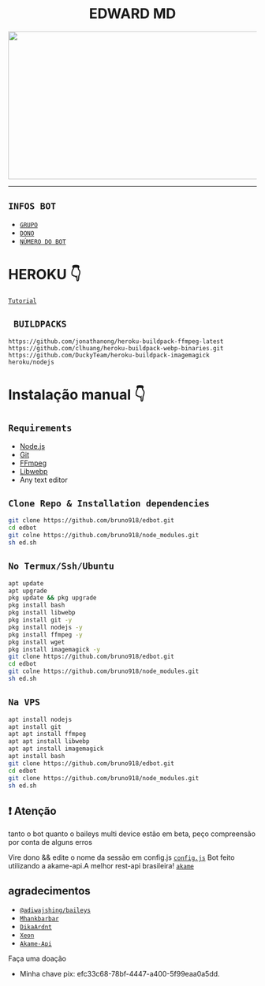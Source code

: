 <h1 align="center">EDWARD MD<br></h1>
<p align="center">
  <img src="https://i.ytimg.com/vi/yTFC7GzdY9U/maxresdefault.jpg" width="540" height="300" />
</p>

<p align="center">

</p>


------



## ```INFOS BOT```

- [`GRUPO`](https://chat.whatsapp.com/HYj9wu5Jrv6CROxyeQbHoS)
- [`DONO`](wa.me/5555933005901)
- [`NÚMERO DO BOT`](wa.me/14502314093)

# HEROKU 👇

[`Tutorial`](https://raw.githubusercontent.com/bruno918/Ed-dependencias/main/Heroku)

## ` BUILDPACKS`

```
https://github.com/jonathanong/heroku-buildpack-ffmpeg-latest
https://github.com/clhuang/heroku-buildpack-webp-binaries.git
https://github.com/DuckyTeam/heroku-buildpack-imagemagick
heroku/nodejs
```

# Instalação manual 👇
## `Requirements`
* [Node.js](https://nodejs.org/en/)
* [Git](https://git-scm.com/downloads)
* [FFmpeg](https://github.com/BtbN/FFmpeg-Builds/releases/download/autobuild-2020-12-08-13-03/ffmpeg-n4.3.1-26-gca55240b8c-win64-gpl-4.3.zip)
* [Libwebp](https://developers.google.com/speed/webp/download)
* Any text editor

## `Clone Repo & Installation dependencies`
```bash
git clone https://github.com/bruno918/edbot.git
cd edbot
git colne https://github.com/bruno918/node_modules.git
sh ed.sh
```
## `No Termux/Ssh/Ubuntu`
```bash
apt update
apt upgrade
pkg update && pkg upgrade
pkg install bash
pkg install libwebp
pkg install git -y
pkg install nodejs -y 
pkg install ffmpeg -y 
pkg install wget
pkg install imagemagick -y
git clone https://github.com/bruno918/edbot.git
cd edbot
git colne https://github.com/bruno918/node_modules.git
sh ed.sh

```
## `Na VPS`
```bash
apt install nodejs 
apt install git 
apt apt install ffmpeg 
apt apt install libwebp 
apt apt install imagemagick
apt install bash
git clone https://github.com/bruno918/edbot.git
cd edbot
git clone https://github.com/bruno918/node_modules.git
sh ed.sh
```

## ❗ Atenção
tanto o bot quanto o baileys multi device estão em beta, peço compreensão por conta de alguns erros

Vire dono &&  edite o nome da sessão em config.js [`config.js`](https://github.com/bruno918/edbot/blob/main/settings.js)
Bot feito utilizando a akame-api.A melhor rest-api brasileira! [`akame`](https://akame-api.herokuapp.com/)


## agradecimentos 
* [`@adiwajshing/baileys`](https://github.com/adiwajshing/baileys)
* [`Mhankbarbar`](https://github.com/MhankBarBar)
* [`DikaArdnt`](https://github.com/DikaArdnt)
* [`Xeon`](https://github.com/DGXeon/CheemsBot-MD2)
* [`Akame-Api`](https://akame-api.herokuapp.com/)

Faça uma doação
* Minha chave pix:  efc33c68-78bf-4447-a400-5f99eaa0a5dd.


